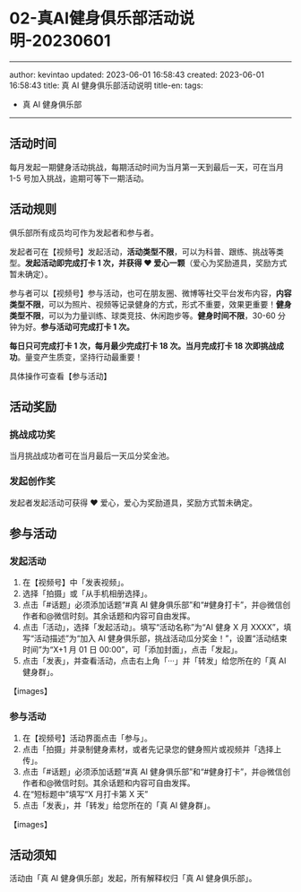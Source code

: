 # 02-真AI健身俱乐部活动说明-20230601

---

author: kevintao
updated: 2023-06-01 16:58:43
created: 2023-06-01 16:58:43
title: 真 AI 健身俱乐部活动说明
title-en:
tags:

- 真 AI 健身俱乐部

---

## 活动时间

每月发起一期健身活动挑战，每期活动时间为当月第一天到最后一天，可在当月 1-5 号加入挑战，逾期可等下一期活动。

## 活动规则

俱乐部所有成员均可作为发起者和参与者。

发起者可在【视频号】发起活动，**活动类型不限**，可以为科普、跟练、挑战等类型。**发起活动即完成打卡 1 次，并获得 ❤️ 爱心一颗**（爱心为奖励道具，奖励方式暂未确定）。

参与者可以【视频号】参与活动，也可在朋友圈、微博等社交平台发布内容，**内容类型不限**，可以为照片、视频等记录健身的方式，形式不重要，效果更重要！**健身类型不限**，可以为力量训练、球类竞技、休闲跑步等。**健身时间不限**，30-60 分钟为好。**参与活动可完成打卡 1 次。**

**每日只可完成打卡 1 次，每月最少完成打卡 18 次。当月完成打卡 18 次即挑战成功**。量变产生质变，坚持行动最重要！

具体操作可查看【参与活动】

## 活动奖励

### 挑战成功奖

当月挑战成功者可在当月最后一天瓜分奖金池。

### 发起创作奖

发起者发起活动可获得 ❤️ 爱心，爱心为奖励道具，奖励方式暂未确定。

## 参与活动

### 发起活动

1. 在【视频号】中「发表视频」。
2. 选择「拍摄」或「从手机相册选择」。
3. 点击「#话题」必须添加话题“#真 AI 健身俱乐部”和“#健身打卡”，并@微信创作者和@微信时刻。其余话题和内容可自由发挥。
4. 点击「活动」，选择「发起活动」。填写“活动名称”为“AI 健身 X 月 XXXX”，填写“活动描述”为“加入 AI 健身俱乐部，挑战活动瓜分奖金！”，设置“活动结束时间”为“X+1 月 01 日 00:00”，可「添加封面」，点击「发起」。
5. 点击「发表」，并查看活动，点击右上角「···」并「转发」给您所在的「真 AI 健身群」。

【images】

### 参与活动

1. 在【视频号】活动界面点击「参与」。
2. 点击「拍摄」并录制健身素材，或者先记录您的健身照片或视频并「选择上传」。
3. 点击「#话题」必须添加话题“#真 AI 健身俱乐部”和“#健身打卡”，并@微信创作者和@微信时刻。其余话题和内容可自由发挥。
4. 在“短标题中”填写“X 月打卡第 X 天”
5. 点击「发表」，并「转发」给您所在的「真 AI 健身群」。

【images】

## 活动须知

活动由「真 AI 健身俱乐部」发起，所有解释权归「真 AI 健身俱乐部」。
